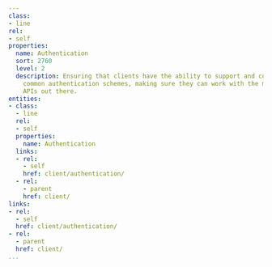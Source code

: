 ```yaml
---
class:
- line
rel:
- self
properties:
  name: Authentication
  sort: 2760
  level: 2
  description: Ensuring that clients have the ability to support and connect using
    common authentication schemes, making sure they can work with the most available
    APIs out there.
entities:
- class:
  - line
  rel:
  - self
  properties:
    name: Authentication
  links:
  - rel:
    - self
    href: client/authentication/
  - rel:
    - parent
    href: client/
links:
- rel:
  - self
  href: client/authentication/
- rel:
  - parent
  href: client/
...
```


